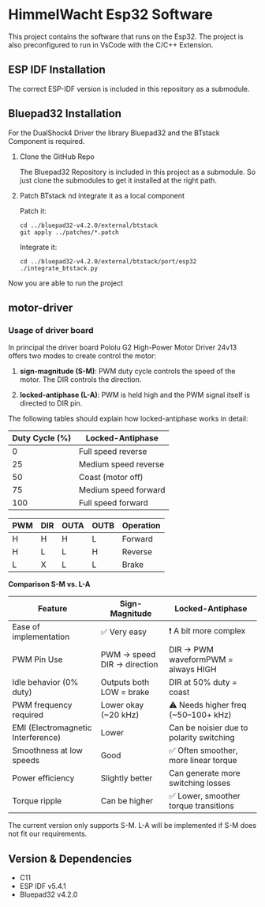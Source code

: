 # HimmelWacht Esp32 Software
This project contains the software that runs on the Esp32. The project is also preconfigured to run in VsCode with the C/C++ Extension.

## ESP IDF Installation
The correct ESP-IDF version is included in this repository as a submodule.

## Bluepad32 Installation
For the DualShock4 Driver the library Bluepad32 and the BTstack Component is required.

1. Clone the GitHub Repo

    The Bluepad32 Repository is included in this project as a submodule.
    So just clone the submodules to get it installed at the right path.

2. Patch BTstack nd integrate it as a local component

    Patch it:
    ```shell
    cd ../bluepad32-v4.2.0/external/btstack
    git apply ../patches/*.patch
    ```

    Integrate it:
    ```shell
    cd ../bluepad32-v4.2.0/external/btstack/port/esp32
    ./integrate_btstack.py
    ```
Now you are able to run the project

## motor-driver

### Usage of driver board

In principal the driver board Pololu G2 High-Power Motor Driver 24v13 offers two modes to create control the motor:

1. **sign-magnitude (S-M)**: PWM duty cycle controls the speed of the motor. The DIR controls the direction.

2. **locked-antiphase (L-A)**: PWM is held high and the PWM signal itself is directed to DIR pin.

The following tables should explain how locked-antiphase works in detail:

| Duty Cycle (%) | Locked-Antiphase     |
| -------------- | -------------------- |
| 0              | Full speed reverse   |
| 25             | Medium speed reverse |
| 50             | Coast (motor off)    |
| 75             | Medium speed forward |
| 100            | Full speed forward   |

| PWM | DIR | OUTA | OUTB | Operation |
| --- | --- | ---- | ---- | --------- |
| H   | H   | H    | L    | Forward   |
| H   | L   | L    | H    | Reverse   |
| L   | X   | L    | L    | Brake     |

**Comparison S-M vs. L-A**

| Feature                            | Sign-Magnitude             | Locked-Antiphase                         |
| ---------------------------------- | -------------------------- | ---------------------------------------- |
| Ease of implementation             | ✅ Very easy                | ❗ A bit more complex                     |
| PWM Pin Use                        | PWM → speed DIR → direction | DIR → PWM waveformPWM = always HIGH      |
| Idle behavior (0% duty)            | Outputs both LOW = brake   | DIR at 50% duty = coast                  |
| PWM frequency required             | Lower okay (~20 kHz)       | ⚠️ Needs higher freq (~50–100+ kHz)       |
| EMI (Electromagnetic Interference) | Lower                      | Can be noisier due to polarity switching |
| Smoothness at low speeds           | Good                       | ✅ Often smoother, more linear torque     |
| Power efficiency                   | Slightly better            | Can generate more switching losses       |
| Torque ripple                      | Can be higher              | ✅ Lower, smoother torque transitions     |

The current version only supports S-M. L-A will be implemented if S-M does not fit our requirements.



## Version & Dependencies
- C11
- ESP IDF v5.4.1
- Bluepad32 v4.2.0
